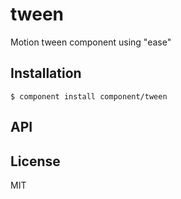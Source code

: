
# tween

  Motion tween component using &quot;ease&quot;

## Installation

    $ component install component/tween

## API

   

## License

  MIT
